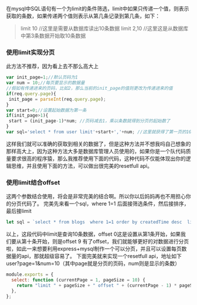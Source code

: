 在mysql中SQL语句有一个为limit的条件筛选，limit中如果只传递一个值，则表示获取的条数，如果传递两个值则表示从第几条记录到第几条，如下：

> limit 10 //这里是需要从数据库读出10条数据
> limit 2,10 //这里这是从数据库中第3条数据开始取10条数据

### 使用limit实现分页

此方法不推荐，因为看上去不那么高大上

```js
var init_page=1;//默认页码为1
var num = 10;//每页要显示的数据量
//假如有传递进来的页码，比如2，那么当前的init_page的值则更改为传递进来的值
if(req.query.page){
 init_page = parseInt(req.query.page);
}
var start=0;//设置起始数据为第一条
if(init_page>1){
 start = (init_page-1)*num; //页码减去1，乘以条数就得到分页的起始数了
}
var sql='select * from user limit'+start+','+num; //这里就获得了第一页的10条数据
```

这样我们就可以准确的获取到相关的数据了，但是这种方法并不想我吗自己想象的那样高大上，因为这种方法大多是数据库管理人员使用的，如果你是一个队代码质量要求很高的程序猿，那么我推荐使用下面的代码，这种代码不仅能体现出你的逻辑思维，并且使用下面的方法，可以做出很完美的resetfull api。

### 使用limit结合offset

这两个参数结合使用，将会是非常完美的结合啊。所以你以后妈妈再也不用担心你的分页代码了。
完美先来看一个sql，where 1=1 后面接筛选条件，然后接排序，最后接limit

```js
let sql = `select * from blogs  where 1=1 order by createdTime desc  limit 10 offset 0`
```

以上，这段代码中limit是查询10条数据，offset 0这是设置从第1条开始，如果我们要从第十条开始，则是offset 9
有了offset，我们就能够更好的对数据进行分页啦，如此一来想要利用express+mysql制作一个可以分页，并且可以设置每页数据量的api，那就超级容易了。
下面完美就来实现一个resetfull api，地址如下user?page=1&num=10（其中page就是分页的页码，num则是显示的条数）

```js
module.exports = {
  select: function (currentPage = 1, pageSize = 10) {
    return "limit " + pageSize + " offset " + (currentPage - 1) * pageSize;
  },
};
```

